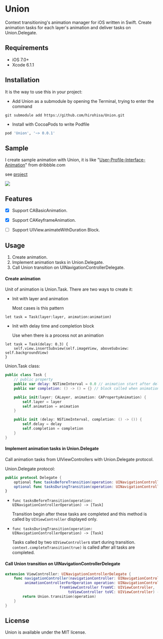 Union
==========

Context transitioning's animation manager for iOS written in Swift.
Create animation tasks for each layer's animation and deliver tasks on Union.Delegate.

Requirements
----------

- iOS 7.0+
- Xcode 6.1.1

Installation
----------

It is the way to use this in your project:

- Add Union as a submodule by opening the Terminal, trying to enter the command
```
git submodule add https://github.com/hirohisa/Union.git
```

- Install with CocoaPods to write Podfile

```ruby
pod 'Union', '~> 0.0.1'
```

Sample
----------

I create sample animation with Union, it is like "[User-Profile-Interface-Animation](https://dribbble.com/shots/1744157-User-Profile-Interface-Animation)" from dribbble.com

see [project](Example)

![ ](https://raw.github.com/hirohisa/Union/master/Gif/sample.gif)

Features
----------

- [x] Support CABasicAnimation.
- [x] Support CAKeyframeAnimation.
- [ ] Support UIView.animateWithDuration Block.


Usage
----------

1. Create animation.
2. Implement animation tasks in Union.Delegate.
3. Call Union transition on UINavigationControllerDelegate.


#### Create animation

Unit of animation is Union.Task. There are two ways to create it:

- Init with layer and animation

  Most cases is this pattern
```
let task = Task(layer:layer, animation:animation)
```

- Init with delay time and completion block

  Use when there is a process not an animation
```
let task = Task(delay: 0.3) {
    self.view.insertSubview(self.imageView, aboveSubview: self.backgroundView)
}
```


Union.Task class:

```swift
public class Task {
    // public property
    public var delay: NSTimeInterval = 0.0 // animation start after delay time
    public var completion: () -> () = {} // block called when animation is finished

    public init(layer: CALayer, animation: CAPropertyAnimation) {
        self.layer = layer
        self.animation = animation
    }

    public init (delay: NSTimeInterval, completion: () -> ()) {
        self.delay = delay
        self.completion = completion
    }
}
```

#### Implement animation tasks in Union.Delegate

Call animation tasks from UIViewControllers with Union.Delegate protocol.


Union.Delegate protocol:

```swift
public protocol Delegate {
    optional func tasksBeforeTransition(operation: UINavigationControllerOperation) -> [Task]
    optional func tasksDuringTransition(operation: UINavigationControllerOperation) -> [Task]
}
```

- `func tasksBeforeTransition(operation: UINavigationControllerOperation) -> [Task]`

  Transition begin after these tasks are completed and this method is called by `UIViewController` displayed only.

- `func tasksDuringTransition(operation: UINavigationControllerOperation) -> [Task]`

  Tasks called by two `UIViewController`s start during transition. `context.completeTransition(true)` is called after all tasks are completed.

#### Call Union transition on UINavigationControllerDelegate

```swift
extension ViewController: UINavigationControllerDelegate {
    func navigationController(navigationController: UINavigationController,
         animationControllerForOperation operation: UINavigationControllerOperation,
                         fromViewController fromVC: UIViewController,
                             toViewController toVC: UIViewController) -> UIViewControllerAnimatedTransitioning? {
        return Union.transition(operation)
    }
}
```

License
----------

Union is available under the MIT license.
